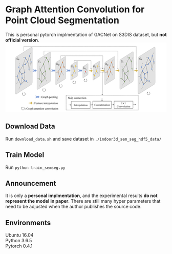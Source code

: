 # Graph Attention Convolution for Point Cloud Segmentation

This is personal pytorch implmentation of GACNet on S3DIS dataset, but **not official version**.
![](pic.png)

## Download Data
Run `download_data.sh` and save dataset in `./indoor3d_sem_seg_hdf5_data/`

## Train Model
Run `python train_semseg.py`

## Announcement
It is only a **personal implmentation**, and the experimental results **do not represent the model in paper**. There are still many hyper parameters that need to be adjusted when the author publishes the source code.

## Environments
Ubuntu 16.04 <br>
Python 3.6.5 <br>
Pytorch 0.4.1 <br>
